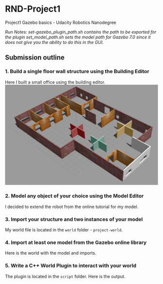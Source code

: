 # RND-Project1
Project1 Gazebo basics - Udacity Robotics Nanodegree

*Run Notes: 
set-gazebo_plugin_path.sh contains the path to be exported for the plugin
set_model_path.sh sets the model path for Gazebo 7.0 since it does not give you the ability to do this in the GUI.*

## Submission outline

### 1. Build a single floor wall structure using the Building Editor
Here I built a small office using the building editor.
![building image](./images/building.png)


### 2. Model any object of your choice using the Model Editor
I decided to extend the robot from the online tutorial for my model.

### 3. Import your structure and two instances of your model
My world file is located in the `world` folder - `project-world`.


### 4. Import at least one model from the Gazebo online library
Here is the world with the model and imports.

### 5. Write a C++ World Plugin to interact with your world
The plugin is located in the `script` folder. Here is the output.
